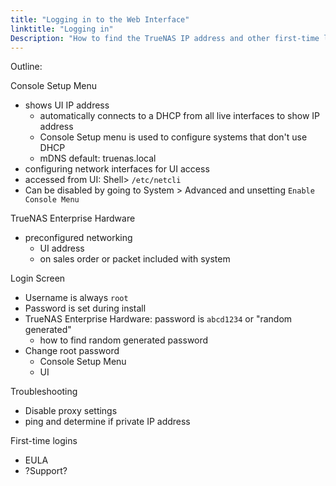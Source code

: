 ```yaml
---
title: "Logging in to the Web Interface"
linktitle: "Logging in"
Description: "How to find the TrueNAS IP address and other first-time login credentials."
---
```


Outline:

Console Setup Menu
 - shows UI IP address
   - automatically connects to a DHCP from all live interfaces to show IP address
   - Console Setup menu is used to configure systems that don't use DHCP
   - mDNS default: truenas.local
 - configuring network interfaces for UI access
 - accessed from UI: Shell> `/etc/netcli`
 - Can be disabled by going to System > Advanced and unsetting `Enable Console Menu`

TrueNAS Enterprise Hardware
 - preconfigured networking
   - UI address
   - on sales order or packet included with system

Login Screen
 - Username is always `root`
 - Password is set during install
 - TrueNAS Enterprise Hardware: password is `abcd1234` or "random generated"
   - how to find random generated password
 - Change root password
   - Console Setup Menu
   - UI

Troubleshooting
 - Disable proxy settings
 - ping and determine if private IP address

First-time logins
 - EULA
 - ?Support?
   